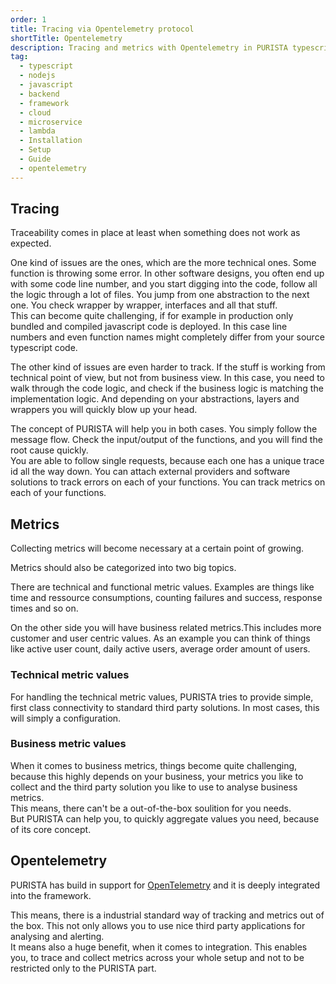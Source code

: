 ```yaml
---
order: 1
title: Tracing via Opentelemetry protocol
shortTitle: Opentelemetry
description: Tracing and metrics with Opentelemetry in PURISTA typescript nodejs backend framework applications and how to use them.
tag:
  - typescript
  - nodejs
  - javascript
  - backend
  - framework
  - cloud
  - microservice
  - lambda
  - Installation
  - Setup
  - Guide
  - opentelemetry
---
```



## Tracing

Traceability comes in place at least when something does not work as expected.  

One kind of issues are the ones, which are the more technical ones. Some function is throwing some error.
In other software designs, you often end up with some code line number, and you start digging into the code, follow all the logic through a lot of files. You jump from one abstraction to the next one. You check wrapper by wrapper, interfaces and all that stuff.  
This can become quite challenging, if for example in production only bundled and compiled javascript code is deployed. In this case line numbers and even function names might completely differ from your source typescript code.

The other kind of issues are even harder to track. If the stuff is working from technical point of view, but not from business view.
In this case, you need to walk through the code logic, and check if the business logic is matching the implementation logic. And depending on your abstractions, layers and wrappers you will quickly blow up your head.

The concept of PURISTA will help you in both cases. You simply follow the message flow. Check the input/output of the functions, and you will find the root cause quickly.  
You are able to follow single requests, because each one has a unique trace id all the way down. You can attach external providers and software solutions to track errors on each of your functions. You can track metrics on each of your functions.

## Metrics

Collecting metrics will become necessary at a certain point of growing.

Metrics should also be categorized into two big topics.

There are technical and functional metric values. Examples are things like time and ressource consumptions, counting failures and success, response times and so on.

On the other side you will have business related metrics.This includes more customer and user centric values. As an example you can think of things like active user count, daily active users, average order amount of users.

### Technical metric values

For handling the technical metric values, PURISTA tries to provide simple, first class connectivity to standard third party solutions. In most cases, this will simply a configuration.

### Business metric values

When it comes to business metrics, things become quite challenging, because this highly depends on your business, your metrics you like to collect and the third party solution you like to use to analyse business metrics.  
This means, there can't be a out-of-the-box soulition for you needs.  
But PURISTA can help you, to quickly aggregate values you need, because of its core concept.

## Opentelemetry

PURISTA has build in support for [OpenTelemetry](https://opentelemetry.io/) and it is deeply integrated into the framework.

This means, there is a industrial standard way of tracking and metrics out of the box. This not only allows you to use nice third party applications for analysing and alerting.  
It means also a huge benefit, when it comes to integration. This enables you, to trace and collect metrics across your whole setup and not to be restricted only to the PURISTA part.
